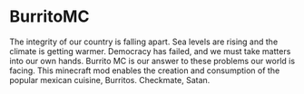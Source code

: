 # BurritoMC
The integrity of our country is falling apart. Sea levels are rising and the climate is getting warmer. Democracy has failed, and we must take matters into our own hands.
Burrito MC is our answer to these problems our world is facing. This minecraft mod enables the creation and consumption of the popular mexican cuisine, Burritos. 
Checkmate, Satan.
